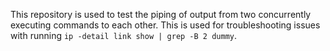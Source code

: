This repository is used to test the piping of output from two concurrently executing commands to each other.  This is used for troubleshooting issues with running `ip -detail link show | grep -B 2 dummy`.
